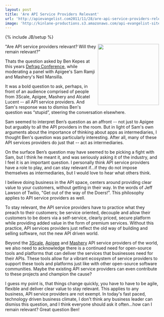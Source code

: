 ```yaml
---
layout: post
title: 'Are API Service Providers Relevant'
url: 'http://apievangelist.com2011/11/28/are-api-service-providers-relevant/'
image: 'http://kinlane-productions.s3.amazonaws.com/api-evangelist-site/blog/defrag-2011.jpg'
---
```

{% include JB/setup %}
<p>
     <a title="Defag Conf" href="http://defragcon.com/"><img src="http://kinlane-productions.s3.amazonaws.com/events/defrag-2011/defrag-2011.jpg"  width="200" align="right" /></a>
</p>
<p>
     "Are API service providers relevant? Will they remain relevant?"
</p>
<p>
     Thats the question asked by Ben Kepes at this years <a title="Defag Conf" href="http://defragcon.com/">Defrag Conference</a>, while moderating a panel with Apigee's Sam Ramji and Mashery's Neil Mansilla.
</p>
<p>
     It was a bold question to ask, perhaps, in front of an audience comprised of people from 3Scale, Apigee, Mashery and Alcatel Lucent -- all API service providers. And Sam's response was to dismiss Ben's question was “stupid”, steering the conversation elsewhere.
</p>
<p>
     Sam seemed to interpret Ben’s question as an affront -- not just to Apigee but arguably to all the API providers in the room. But in light of Sam's own arguments about the importance of thinking about apps as intermediaries, I thought Ben's question was particularly interesting. After all, many of these API services providers do just that -- act as intermediaries.
</p>
<p>
     On the surface Ben’s question may have seemed to be picking a fight with Sam, but I think he meant it, and was seriously asking it of the industry, and I feel it is an important question. I personally think API service providers have a role to play, and can stay relevant if...if they do not impose themselves as intermediaries, but I would love to hear what others think.
</p>
<p>
     I believe doing business in the API space, centers around providing clear value to your customers, without getting in their way. In the words of Jeff Lawson of Twilio, "Get out of the way of the Doers!". This philosophy applies to API service providers as well.
</p>
<p>
     To stay relevant, the API service providers have to practice what they preach to their customers; be service oriented, decouple and allow their customers to be doers via a self-service, clearly priced, secure platform while providing added value in the form of premium services. Without this practice, API services providers just reflect the old way of building and selling software, not the new API driven world.
</p>
<p>
     Beyond the <a title="3Scale" href="http://blog.apievangelist.com/serviceproviders/3scale.php">3Scale</a>, <a title="Apigee" href="http://blog.apievangelist.com/serviceproviders/apigee.php">Apigee</a> and <a title="Mashery" href="http://blog.apievangelist.com/serviceproviders/mashery.php">Mashery</a> API service providers of the world, we also need to acknowledge there is a continued need for open-source tools and platforms that can deliver the services that businesses need for their APIs. These tools allow for a vibrant ecosystem of service providers to support these tools and platforms just like with other open-source software communities. Maybe the existing API service providers can even contribute to these projects and champion the cause?
</p>
<p>
     I guess my point is, that things change quickly, you have to have to be agile, flexible and deliver clear value to stay relevant. This applies to any business, API service providers are not exempt. In today's fast paced, technology driven business climate, I don't think any business leader can dismiss this question, and I think everyone should ask it often...how can I remain relevant? Great question Ben!
</p>
